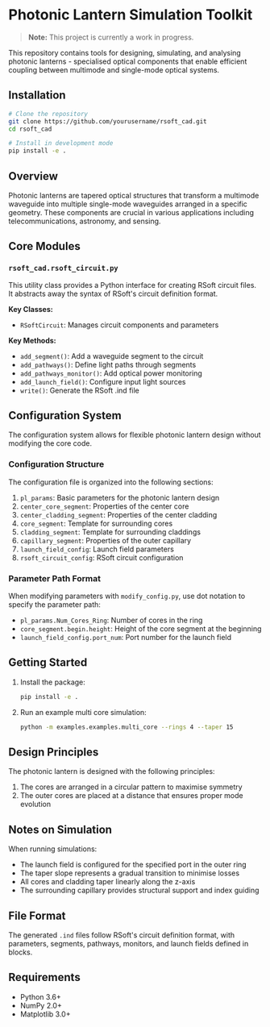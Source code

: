 # Photonic Lantern Simulation Toolkit

> **Note:** This project is currently a work in progress.

This repository contains tools for designing, simulating, and analysing photonic lanterns - specialised optical components that enable efficient coupling between multimode and single-mode optical systems.

## Installation

```bash
# Clone the repository
git clone https://github.com/yourusername/rsoft_cad.git
cd rsoft_cad

# Install in development mode
pip install -e .
```

## Overview

Photonic lanterns are tapered optical structures that transform a multimode waveguide into multiple single-mode waveguides arranged in a specific geometry. These components are crucial in various applications including telecommunications, astronomy, and sensing.


## Core Modules

### `rsoft_cad.rsoft_circuit.py`

This utility class provides a Python interface for creating RSoft circuit files. It abstracts away the syntax of RSoft's circuit definition format.

**Key Classes:**
- `RSoftCircuit`: Manages circuit components and parameters

**Key Methods:**
- `add_segment()`: Add a waveguide segment to the circuit
- `add_pathways()`: Define light paths through segments
- `add_pathways_monitor()`: Add optical power monitoring
- `add_launch_field()`: Configure input light sources
- `write()`: Generate the RSoft .ind file


## Configuration System

The configuration system allows for flexible photonic lantern design without modifying the core code.

### Configuration Structure

The configuration file is organized into the following sections:

1. `pl_params`: Basic parameters for the photonic lantern design
2. `center_core_segment`: Properties of the center core
3. `center_cladding_segment`: Properties of the center cladding
4. `core_segment`: Template for surrounding cores
5. `cladding_segment`: Template for surrounding claddings
6. `capillary_segment`: Properties of the outer capillary
7. `launch_field_config`: Launch field parameters
8. `rsoft_circuit_config`: RSoft circuit configuration

### Parameter Path Format

When modifying parameters with `modify_config.py`, use dot notation to specify the parameter path:

- `pl_params.Num_Cores_Ring`: Number of cores in the ring
- `core_segment.begin.height`: Height of the core segment at the beginning
- `launch_field_config.port_num`: Port number for the launch field

## Getting Started

1. Install the package:
   ```bash
   pip install -e .
   ```

2. Run an example multi core simulation:
   ```bash
   python -m examples.examples.multi_core --rings 4 --taper 15
   ```

## Design Principles

The photonic lantern is designed with the following principles:

1. The cores are arranged in a circular pattern to maximise symmetry
2. The outer cores are placed at a distance that ensures proper mode evolution

## Notes on Simulation

When running simulations:
- The launch field is configured for the specified port in the outer ring
- The taper slope represents a gradual transition to minimise losses
- All cores and cladding taper linearly along the z-axis
- The surrounding capillary provides structural support and index guiding

## File Format

The generated `.ind` files follow RSoft's circuit definition format, with parameters, segments, pathways, monitors, and launch fields defined in blocks.


## Requirements

- Python 3.6+
- NumPy 2.0+
- Matplotlib 3.0+